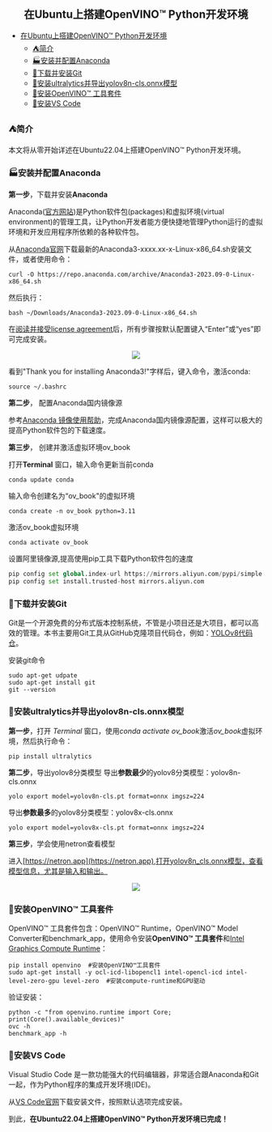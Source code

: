 ## <center>在Ubuntu上搭建OpenVINO™ Python开发环境</center>

- [在Ubuntu上搭建OpenVINO™ Python开发环境](#在ubuntu上搭建openvino-python开发环境)
  - [:tent:简介](#tent简介)
  - [:factory:安装并配置Anaconda](#factory安装并配置anaconda)
  - [:stars:下载并安装Git](#stars下载并安装git)
  - [:speedboat:安装ultralytics并导出yolov8n-cls.onnx模型](#speedboat安装ultralytics并导出yolov8n-clsonnx模型)
  - [:rocket:安装OpenVINO™ 工具套件](#rocket安装openvino-工具套件)
  - [:whale:安装VS Code](#whale安装vs-code)


### :tent:简介
本文将从零开始详述在Ubuntu22.04上搭建OpenVINO™ Python开发环境。

###  :factory:安装并配置Anaconda
**第一步**，下载并安装**Anaconda**

Anaconda([官方网站](https://www.anaconda.com/))是Python软件包(packages)和虚拟环境(virtual environment)的管理工具，让Python开发者能方便快捷地管理Python运行的虚拟环境和开发应用程序所依赖的各种软件包。

从[Anaconda官网](https://www.anaconda.com/download#downloads)下载最新的Anaconda3-xxxx.xx-x-Linux-x86_64.sh安装文件，或者使用命令：
```
curl -O https://repo.anaconda.com/archive/Anaconda3-2023.09-0-Linux-x86_64.sh
```

然后执行：
```
bash ~/Downloads/Anaconda3-2023.09-0-Linux-x86_64.sh
```
在[阅读并接受license agreement](https://docs.anaconda.com/free/anaconda/install/linux/)后，所有步骤按默认配置键入“Enter”或“yes”即可完成安装。


<div align=center><img src="../pic/anaconda_linux_installation.png"></div>

看到"Thank you for installing Anaconda3!"字样后，键入命令，激活conda:
```
source ~/.bashrc
```

**第二步**， 配置Anaconda国内镜像源

参考[Anaconda 镜像使用帮助](https://mirrors.tuna.tsinghua.edu.cn/help/anaconda/)，完成Anaconda国内镜像源配置，这样可以极大的提高Python软件包的下载速度。

**第三步**， 创建并激活虚拟环境ov_book

打开**Terminal** 窗口，输入命令更新当前conda
```
conda update conda
```
输入命令创建名为“ov_book"的虚拟环境
```
conda create -n ov_book python=3.11
```
激活ov_book虚拟环境
```
conda activate ov_book
```
设置阿里镜像源,提高使用pip工具下载Python软件包的速度
```python
pip config set global.index-url https://mirrors.aliyun.com/pypi/simple
pip config set install.trusted-host mirrors.aliyun.com
```

### :stars:下载并安装Git

Git是一个开源免费的分布式版本控制系统，不管是小项目还是大项目，都可以高效的管理。本书主要用Git工具从GitHub克隆项目代码仓，例如：[YOLOv8代码仓](https://github.com/ultralytics/ultralytics)。

安装git命令
```
sudo apt-get udpate
sudo apt-get install git
git --version
```

### :speedboat:安装ultralytics并导出yolov8n-cls.onnx模型

**第一步**，打开 *Terminal* 窗口，使用*conda activate ov_book*激活*ov_book*虚拟环境，然后执行命令：
```
pip install ultralytics
```

**第二步**，导出yolov8分类模型
导出**参数最少**的yolov8分类模型：yolov8n-cls.onnx
```
yolo export model=yolov8n-cls.pt format=onnx imgsz=224
```
导出**参数最多**的yolov8分类模型：yolov8x-cls.onnx
```
yolo export model=yolov8x-cls.pt format=onnx imgsz=224
```


**第三步**，学会使用netron查看模型

进入[https://netron.app](https://netron.app),打开yolov8n_cls.onnx模型，查看模型信息，尤其是输入和输出。
<div align=center><img src="../pic/netron.png"></div>

### :rocket:安装OpenVINO™ 工具套件

OpenVINO™ 工具套件包含：OpenVINO™ Runtime，OpenVINO™ Model Converter和benchmark_app，使用命令安装**OpenVINO™ 工具套件**和[Intel Graphics Compute Runtime](https://github.com/intel/compute-runtime)：
```
pip install openvino  #安装OpenVINO™工具套件
sudo apt-get install -y ocl-icd-libopencl1 intel-opencl-icd intel-level-zero-gpu level-zero  #安装compute-runtime和GPU驱动
```
验证安装：
```
python -c "from openvino.runtime import Core; print(Core().available_devices)"
ovc -h
benchmark_app -h
```

### :whale:安装VS Code

Visual Studio Code 是一款功能强大的代码编辑器，非常适合跟Anaconda和Git一起，作为Python程序的集成开发环境(IDE)。

从[VS Code官网](https://code.visualstudio.com/)下载安装文件，按照默认选项完成安装。

到此，**在Ubuntu22.04上搭建OpenVINO™ Python开发环境已完成！**




